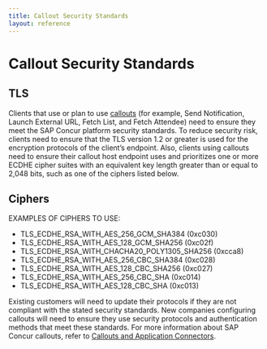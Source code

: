```yaml
---
title: Callout Security Standards
layout: reference
---
```


# Callout Security Standards

## <a name="tls"></a>TLS

Clients that use or plan to use [callouts](https://developer.concur.com/api-reference/callouts/callouts-application-connectors.html) (for example, Send Notification, Launch External URL, Fetch List, and Fetch Attendee) need to ensure they meet the SAP Concur platform security standards. To reduce security risk, clients need to ensure that the TLS version 1.2 or greater is used for the encryption protocols of the client’s endpoint. Also, clients using callouts need to ensure their callout host endpoint uses and prioritizes one or more ECDHE cipher suites with an equivalent key length greater than or equal to 2,048 bits, such as one of the ciphers listed below.

## <a name="ciphers"></a>Ciphers

EXAMPLES OF CIPHERS TO USE:

* TLS_ECDHE_RSA_WITH_AES_256_GCM_SHA384 (0xc030)
* TLS_ECDHE_RSA_WITH_AES_128_GCM_SHA256 (0xc02f)
* TLS_ECDHE_RSA_WITH_CHACHA20_POLY1305_SHA256 (0xcca8)
* TLS_ECDHE_RSA_WITH_AES_256_CBC_SHA384 (0xc028)
* TLS_ECDHE_RSA_WITH_AES_128_CBC_SHA256 (0xc027)
* TLS_ECDHE_RSA_WITH_AES_256_CBC_SHA (0xc014)
* TLS_ECDHE_RSA_WITH_AES_128_CBC_SHA (0xc013)

Existing customers will need to update their protocols if they are not compliant with the stated security standards. New companies configuring callouts will need to ensure they use security protocols and authentication methods that meet these standards. For more information about SAP Concur callouts, refer to [Callouts and Application Connectors](https://developer.concur.com/api-reference/callouts/callouts-application-connectors.html).
